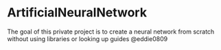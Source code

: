# ArtificialNeuralNetwork
The goal of this private project is to create a neural network from scratch without using libraries or looking up guides
@eddie0809
